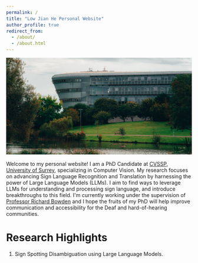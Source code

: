 ```yaml
---
permalink: /
title: "Low Jian He Personal Website"
author_profile: true
redirect_from: 
  - /about/
  - /about.html
---
```


![University of Surrey](/images/Background.jpg)

Welcome to my personal website! I am a PhD Candidate at [CVSSP, University of Surrey](https://www.surrey.ac.uk/centre-vision-speech-signal-processing), specializing in Computer Vision. My research focuses on advancing Sign Language Recognition and Translation by harnessing the power of Large Language Models (LLMs). I aim to find ways to leverage LLMs for understanding and processing sign language, and introduce breakthroughs to this field. I'm currently working under the supervision of [Professor Richard Bowden](https://www.surrey.ac.uk/people/richard-bowden) and I hope the fruits of my PhD will help improve communication and accessibility for the Deaf and hard-of-hearing communities.

Research Highlights
======
1. Sign Spotting Disambiguation using Large Language Models.




